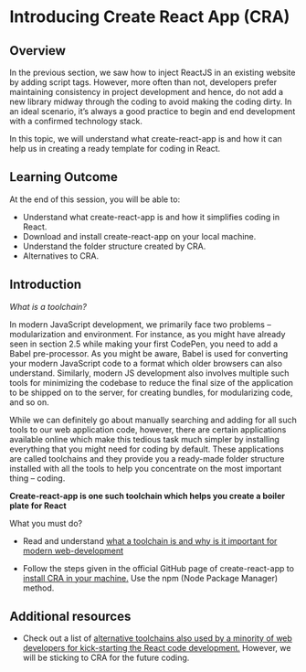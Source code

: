 # Introducing Create React App (CRA)

## Overview

In the previous section, we saw how to inject ReactJS in an existing website by adding script tags. However, more often than not, developers prefer maintaining consistency in project development and hence, do not add a new library midway through the coding to avoid making the coding dirty. In an ideal scenario, it’s always a good practice to begin and end development with a confirmed technology stack.

In this topic, we will understand what create-react-app is and how it can help us in creating a ready template for coding in React. 



## Learning Outcome

At the end of this session, you will be able to:
-	Understand what create-react-app is and how it simplifies coding in React.
-	Download and install create-react-app on your local machine.
-	Understand the folder structure created by CRA.
-	Alternatives to CRA.

## Introduction

*What is a toolchain?*


In modern JavaScript development, we primarily face two problems – modularization and environment. For instance, as you might have already seen in section 2.5 while making your first CodePen, you need to add a Babel pre-processor. As you might be aware, Babel is used for converting your modern JavaScript code to a format which older browsers can also understand. Similarly, modern JS development also involves multiple such tools for minimizing the codebase to reduce the final size of the application to be shipped on to the server, for creating bundles, for modularizing code, and so on.

While we can definitely go about manually searching and adding for all such tools to our web application code, however, there are certain applications available online which make this tedious task much simpler by installing everything that you might need for coding by default. These applications are called toolchains and they provide you a ready-made folder structure installed with all the tools to help you concentrate on the most important thing – coding. 

**Create-react-app is one such toolchain which helps you create a boiler plate for React**

What you must do?

-	Read and understand [what a toolchain is and why is it important for modern web-development](https://reactkungfu.com/2015/07/the-hitchhikers-guide-to-modern-javascript-tooling/)

-	Follow the steps given in the official GitHub page of create-react-app to [install CRA in your machine.](https://github.com/facebook/create-react-app) Use the npm (Node Package Manager) method. 


## Additional resources

-	Check out a list of [alternative toolchains also used by a minority of web developers for kick-starting the React code development.](https://reactjs.org/docs/create-a-new-react-app.html) However, we will be sticking to CRA for the future coding.
